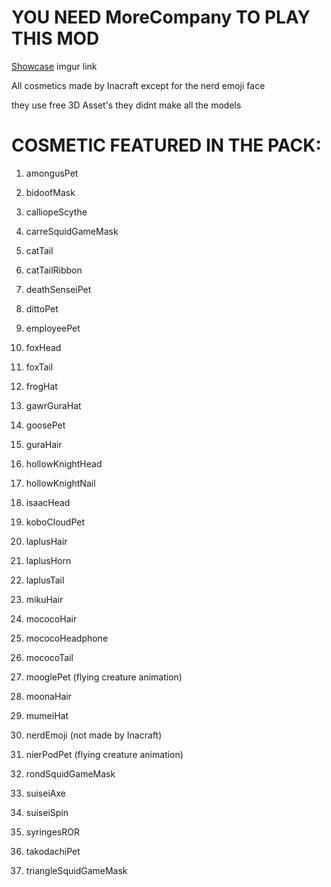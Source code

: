 # YOU NEED MoreCompany TO PLAY THIS MOD

[Showcase](https://imgur.com/a/Mh6IITs) imgur link

All cosmetics made by Inacraft except for the nerd emoji face

they use free 3D Asset's they didnt make all the models 

# COSMETIC FEATURED IN THE PACK: 

1. amongusPet

2. bidoofMask

3. calliopeScythe

4. carreSquidGameMask

5. catTail
 
6. catTailRibbon

7. deathSenseiPet

8. dittoPet

9. employeePet

10. foxHead

11. foxTail

12. frogHat

13. gawrGuraHat

14. goosePet

15. guraHair

16. hollowKnightHead

17. hollowKnightNail

18. isaacHead

19. koboCloudPet

20. laplusHair
 
21. laplusHorn

22. laplusTail

23. mikuHair
 
24. mococoHair

25. mococoHeadphone

26. mococoTail

27. mooglePet (flying creature animation)

28. moonaHair

29. mumeiHat

30. nerdEmoji (not made by Inacraft) 

31. nierPodPet (flying creature animation)

32. rondSquidGameMask

33. suiseiAxe

34. suiseiSpin

35. syringesROR
 
36. takodachiPet
 
37. triangleSquidGameMask
